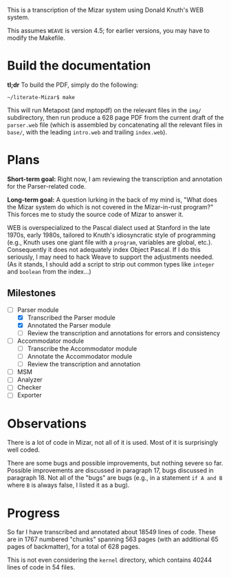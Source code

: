 This is a transcription of the Mizar system using Donald Knuth's WEB
system.

This assumes `WEAVE` is version 4.5; for earlier versions, you may
have to modify the Makefile.

# Build the documentation

**tl;dr**
To build the PDF, simply do the following:

```
~/literate-Mizar$ make
```

This will run Metapost (and mptopdf) on the relevant files in the
`img/` subdirectory, then run produce a 628 page PDF from the current
draft of the `parser.web` file (which is assembled by concatenating
all the relevant files in `base/`, with the leading `intro.web` and
trailing `index.web`).

# Plans

**Short-term goal:** Right now, I am reviewing the transcription and
annotation for the Parser-related code.

**Long-term goal:** A question lurking in the back of my mind is,
"What does the Mizar system do which is not covered in the
Mizar-in-rust program?" This forces me to study the source code of
Mizar to answer it.

WEB is overspecialized to the Pascal dialect used at Stanford in the
late 1970s, early 1980s, tailored to Knuth's idiosyncratic style of
programming (e.g., Knuth uses one giant file with a `program`,
variables are global, etc.). Consequently it does not adequately index
Object Pascal. If I do this seriously, I may need to hack Weave to
support the adjustments needed. (As it stands, I should add a script
to strip out common types like `integer` and `boolean` from the index...)

## Milestones

- [ ] Parser module
  - [x] Transcribed the Parser module
  - [x] Annotated the Parser module
  - [ ] Review the transcription and annotations for errors and
        consistency
- [ ] Accommodator module
  - [ ] Transcribe the Accommodator module
  - [ ] Annotate the Accommodator module
  - [ ] Review the transcription and annotation
- [ ] MSM
- [ ] Analyzer
- [ ] Checker
- [ ] Exporter

# Observations

There is a lot of code in Mizar, not all of it is used. Most of it is
surprisingly well coded.

There are some bugs and possible improvements, but nothing severe so
far. Possible improvements are discussed in paragraph 17, bugs
discussed in paragraph 18. Not all of the "bugs" are bugs (e.g., in a
statement `if A and B` where `B` is always false, I listed it as a bug).

# Progress

So far I have transcribed and annotated about 18549 lines of code. These
are in 1767 numbered "chunks" spanning 563 pages (with an additional
65 pages of backmatter), for a total of 628 pages.

This is not even considering the `kernel` directory, which contains
40244 lines of code in 54 files.